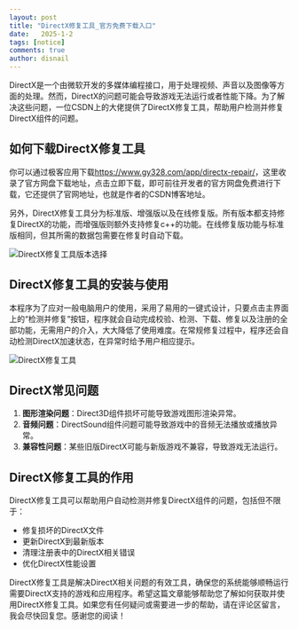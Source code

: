 ```yaml
---
layout: post
title: "DirectX修复工具_官方免费下载入口"
date:   2025-1-2
tags: [notice]
comments: true
author: disnail
---
```


DirectX是一个由微软开发的多媒体编程接口，用于处理视频、声音以及图像等方面的处理。然而，DirectX的问题可能会导致游戏无法运行或者性能下降。为了解决这些问题，一位CSDN上的大佬提供了DirectX修复工具，帮助用户检测并修复DirectX组件的问题。

## 如何下载DirectX修复工具

你可以通过极客应用下载<https://www.gy328.com/app/directx-repair/>，这里收录了官方网盘下载地址，点击立即下载，即可前往开发者的官方网盘免费进行下载，它还提供了官网地址，也就是作者的CSDN博客地址。

另外，DirectX修复工具分为标准版、增强版以及在线修复版。所有版本都支持修复DirectX的功能，而增强版则额外支持修复c++的功能。在线修复版功能与标准版相同，但其所需的数据包需要在修复时自动下载。


![DirectX修复工具版本选择](https://zysoftware.top/zb_users/upload/2023/03/202303231679562705101187.png "DirectX修复工具版本选择")

## DirectX修复工具的安装与使用

本程序为了应对一般电脑用户的使用，采用了易用的一键式设计，只要点击主界面上的“检测并修复”按钮，程序就会自动完成校验、检测、下载、修复以及注册的全部功能，无需用户的介入，大大降低了使用难度。在常规修复过程中，程序还会自动检测DirectX加速状态，在异常时给予用户相应提示。

![DirectX修复工具](https://i-blog.csdnimg.cn/blog_migrate/68325da79ed8a7fde076d34370eb3862.png "DirectX修复工具")

## DirectX常见问题

1. **图形渲染问题**：Direct3D组件损坏可能导致游戏图形渲染异常。
2. **音频问题**：DirectSound组件问题可能导致游戏中的音频无法播放或播放异常。
3. **兼容性问题**：某些旧版DirectX可能与新版游戏不兼容，导致游戏无法运行。

## DirectX修复工具的作用

DirectX修复工具可以帮助用户自动检测并修复DirectX组件的问题，包括但不限于：

- 修复损坏的DirectX文件
- 更新DirectX到最新版本
- 清理注册表中的DirectX相关错误
- 优化DirectX性能设置

DirectX修复工具是解决DirectX相关问题的有效工具，确保您的系统能够顺畅运行需要DirectX支持的游戏和应用程序。希望这篇文章能够帮助您了解如何获取并使用DirectX修复工具。如果您有任何疑问或需要进一步的帮助，请在评论区留言，我会尽快回复您。感谢您的阅读！
